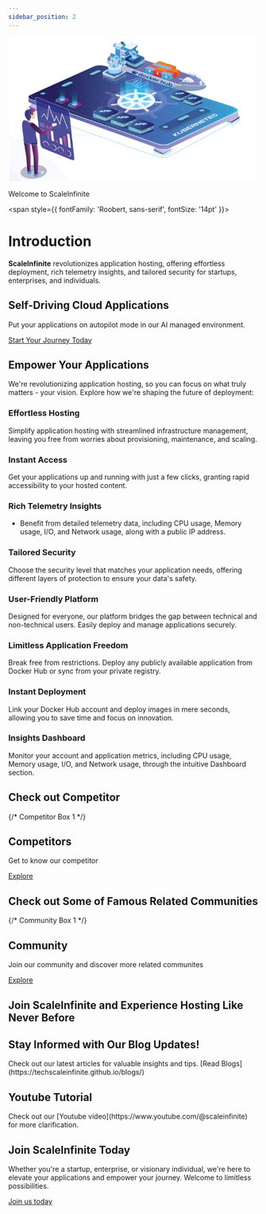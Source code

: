 ```yaml
---
sidebar_position: 2
---
```



<p align="center">
  <img src="/img/sc.jpg" alt="ScaleInfinite Logo" width="500"/>
</p>

<div style={{ textAlign: 'center', fontSize: '36px', fontWeight: 'bold', color: '#3498db', marginBottom: '20px' }}>
  Welcome to <span style={{ color: 'darkblue' }}>ScaleInfinite</span>
</div>

<span style={{ fontFamily: 'Roobert, sans-serif', fontSize: '14pt' }}> 

# Introduction

<div style={{ textAlign: 'center', fontSize: '20px', lineHeight: '1.6', color: 'white', padding: '30px', background: '#02075d', boxShadow: '0 4px 8px rgba(0, 0, 0, 0.1)', borderRadius: '10px' }}>
  <strong style={{ color: 'white' }}>ScaleInfinite</strong> revolutionizes application hosting, offering effortless deployment, rich telemetry insights, and tailored security for startups, enterprises, and individuals.
</div>

## Self-Driving Cloud Applications

Put your applications on autopilot mode in our AI managed environment.

<div style={{ textAlign: 'center', marginTop: '30px' }}>
  <a href="https://scaleinfinite.fr/" style={{ display: 'inline-block', padding: '20px 40px', fontSize: '24px', fontWeight: 'bold', color: '#fff', background: 'darkblue', borderRadius: '8px', textDecoration: 'none', transition: 'background 0.3s ease' }}>
    Start Your Journey Today
  </a>
</div>

## **Empower Your Applications**

We're revolutionizing application hosting, so you can focus on what truly matters - your vision. Explore how we're shaping the future of deployment:

### Effortless Hosting

Simplify application hosting with streamlined infrastructure management, leaving you free from worries about provisioning, maintenance, and scaling.

### Instant Access

Get your applications up and running with just a few clicks, granting rapid accessibility to your hosted content.

### Rich Telemetry Insights

- Benefit from detailed telemetry data, including CPU usage, Memory usage, I/O, and Network usage, along with a public IP address.

### Tailored Security

Choose the security level that matches your application needs, offering different layers of protection to ensure your data's safety.

### User-Friendly Platform

Designed for everyone, our platform bridges the gap between technical and non-technical users. Easily deploy and manage applications securely.

### Limitless Application Freedom

Break free from restrictions. Deploy any publicly available application from Docker Hub or sync from your private registry.

### Instant Deployment

Link your Docker Hub account and deploy images in mere seconds, allowing you to save time and focus on innovation.

### Insights Dashboard

Monitor your account and application metrics, including CPU usage, Memory usage, I/O, and Network usage, through the intuitive Dashboard section.

## Check out Competitor

<div style={{ display: 'flex', justifyContent: 'space-around', marginTop: '30px' }}>

  {/* Competitor Box 1 */}
  <div style={{ flex: 0.6, padding: '20px', backgroundColor: '#02075d', borderRadius: '10px', textAlign: 'center', boxShadow: '0 4px 8px rgba(0, 0, 0, 0.1)', transition: 'transform 0.3s ease' }}>
    <h2 style={{ color: '#fff', fontSize: '24px', marginBottom: '10px', textTransform: 'uppercase' }}>Competitors</h2>
    <p style={{ color: '#fff', fontSize: '16px', lineHeight: '1.6', marginBottom: '20px' }}>Get to know our competitor</p>
    <a href="https://techscaleinfinite.github.io/category/our-competitor" style={{ display: 'block', padding: '10px 20px', backgroundColor: '#02075d', color: '#fff', borderRadius: '5px', textDecoration: 'none', fontSize: '18px', fontWeight: 'bold', transition: 'background 0.3s ease' }}>Explore</a>
  </div>
</div>

## Check out Some of Famous Related Communities

<div style={{ display: 'flex', justifyContent: 'space-around', marginTop: '30px' }}>

  {/* Community Box 1 */}
  <div style={{ flex: 0.6, padding: '20px', backgroundColor: '#02075d', borderRadius: '10px', textAlign: 'center', boxShadow: '0 4px 8px rgba(0, 0, 0, 0.1)', transition: 'transform 0.3s ease' }}>
    <h2 style={{ color: '#fff', fontSize: '24px', marginBottom: '10px', textTransform: 'uppercase' }}>Community </h2>
    <p style={{ color: '#fff', fontSize: '16px', lineHeight: '1.6', marginBottom: '20px' }}>Join our community and discover more related communites </p>
    <a href="https://techscaleinfinite.github.io/Community" style={{ display: 'block', padding: '10px 20px', backgroundColor: '#02075d', color: '#fff', borderRadius: '5px', textDecoration: 'none', fontSize: '18px', fontWeight: 'bold', transition: 'background 0.3s ease' }}>Explore</a>
  </div>
</div>

## Join **ScaleInfinite** and Experience Hosting Like Never Before

<div style={{ background: '#02075d', color: '#fff', textAlign: 'center', padding: '20px 0', borderRadius: '5px', marginTop: '10px' }}>
  <h2 style={{ fontSize: '36px', fontWeight: 'bold', marginBottom: '20px', color: 'yellow' }}>Stay Informed with Our Blog Updates!</h2>
  <p style={{ fontSize: '20px', lineHeight: '1.6' }}>
    Check out our latest articles for valuable insights and tips. [Read Blogs](https://techscaleinfinite.github.io/blogs/)
  </p>
</div>

<div style={{ textAlign: 'center', marginTop: '50px' }}>
  <h2 style={{ fontSize: '36px', fontWeight: 'bold', color: '#02075d' }}>Youtube Tutorial</h2>
  <p style={{ fontSize: '20px', lineHeight: '1.6', color: '#34495e' }}>
    Check out our [Youtube video](https://www.youtube.com/@scaleinfinite) for more clarification.
  </p>
</div>

<div style={{ textAlign: 'center', marginTop: '30px' }}>
  <h2 style={{ fontSize: '36px', fontWeight: 'bold', color: '#02075d' }}>Join ScaleInfinite Today</h2>
  <p style={{ fontSize: '20px', lineHeight: '1.6', color: '#7f8c8d' }}>
    Whether you're a startup, enterprise, or visionary individual, we're here to elevate your applications and empower your journey. Welcome to limitless possibilities.
  </p>
</div>

<div style={{ textAlign: 'center', marginTop: '30px' }}>
  <a href="https://scaleinfinite.fr/" style={{ display: 'inline-block', padding: '20px 40px', fontSize: '24px', fontWeight: 'bold', color: '#fff', background: '#02075d', borderRadius: '8px', textDecoration: 'none', transition: 'background 0.3s ease' }}>
    Join us today
  </a>
</div>


</span> 

